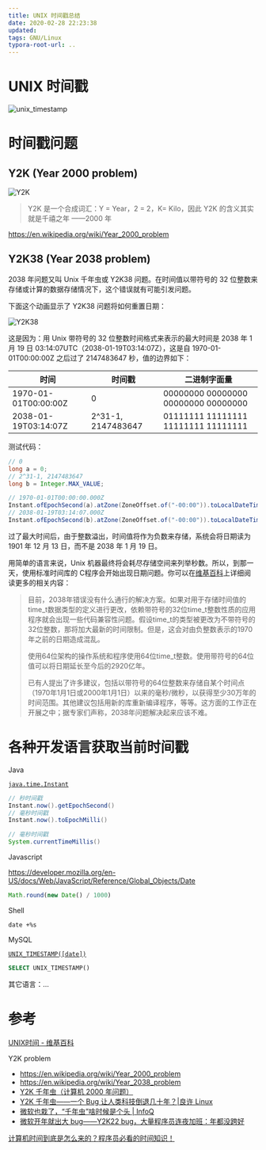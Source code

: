 ```yaml
---
title: UNIX 时间戳总结
date: 2020-02-28 22:23:38
updated:
tags: GNU/Linux
typora-root-url: ..
---
```


# UNIX 时间戳

![unix_timestamp](/img/gnu-linux/unix_timestamp.png)

# 时间戳问题

## Y2K (Year 2000 problem)

![Y2K](/img/gnu-linux/Y2K.jpeg)

> Y2K 是一个合成词汇：Y = Year，2 = 2，K= Kilo，因此 Y2K 的含义其实就是千禧之年 ——2000 年

https://en.wikipedia.org/wiki/Year_2000_problem

## Y2K38 (Year 2038 problem)

2038 年问题又叫 Unix 千年虫或 Y2K38 问题。在时间值以带符号的 32 位整数来存储或计算的数据存储情况下，这个错误就有可能引发问题。

下面这个动画显示了 Y2K38 问题将如何重置日期：

![Y2K38](/img/gnu-linux/Y2K38.GIF)

这是因为：用 Unix 带符号的 32 位整数时间格式来表示的最大时间是 2038 年 1 月 19 日 03:14:07UTC（2038-01-19T03:14:07Z），这是自 1970-01-01T00:00:00Z 之后过了 2147483647 秒，值的边界如下：

| 时间                 | 时间戳             | 二进制字面量                        |
| -------------------- | ------------------ | ----------------------------------- |
| 1970-01-01T00:00:00Z | 0                  | 00000000 00000000 00000000 00000000 |
| 2038-01-19T03:14:07Z | 2^31-1, 2147483647 | 01111111 11111111 11111111 11111111 |

测试代码：

```Java
// 0
long a = 0;
// 2^31-1, 2147483647
long b = Integer.MAX_VALUE;

// 1970-01-01T00:00:00.000Z
Instant.ofEpochSecond(a).atZone(ZoneOffset.of("-00:00")).toLocalDateTime()
// 2038-01-19T03:14:07.000Z
Instant.ofEpochSecond(b).atZone(ZoneOffset.of("-00:00")).toLocalDateTime()
```

过了最大时间后，由于整数溢出，时间值将作为负数来存储，系统会将日期读为 1901 年 12 月 13 日，而不是 2038 年 1 月 19 日。

用简单的语言来说，Unix 机器最终将会耗尽存储空间来列举秒数。所以，到那一天，使用标准时间库的 C程序会开始出现日期问题。你可以在[维基百科](https://en.wikipedia.org/wiki/Year_2038_problem)上详细阅读更多的相关内容：

> 目前，2038年错误没有什么通行的解决方案。如果对用于存储时间值的time_t数据类型的定义进行更改，依赖带符号的32位time_t整数性质的应用程序就会出现一些代码兼容性问题。假设time_t的类型被更改为不带符号的32位整数，那将加大最新的时间限制。但是，这会对由负整数表示的1970年之前的日期造成混乱。
>
> 使用64位架构的操作系统和程序使用64位time_t整数。使用带符号的64位值可以将日期延长至今后的2920亿年。
>
> 已有人提出了许多建议，包括以带符号的64位整数来存储自某个时间点（1970年1月1日或2000年1月1日）以来的毫秒/微秒，以获得至少30万年的时间范围。其他建议包括用新的库重新编译程序，等等。这方面的工作正在开展之中；据专家们声称，2038年问题解决起来应该不难。

# 各种开发语言获取当前时间戳

Java

[`java.time.Instant`](/posts/java8-time/#Instant)

```java
// 秒时间戳
Instant.now().getEpochSecond()
// 毫秒时间戳
Instant.now().toEpochMilli()

// 毫秒时间戳
System.currentTimeMillis()
```

Javascript

https://developer.mozilla.org/en-US/docs/Web/JavaScript/Reference/Global_Objects/Date

```javascript
Math.round(new Date() / 1000)
```

Shell

```shell
date +%s
```

MySQL

[`UNIX_TIMESTAMP([date])`](/posts/mysql-date-and-time-functions/#DATETIME-→-TIMESTAMP)

```sql
SELECT UNIX_TIMESTAMP()
```

其它语言：...

# 参考

[UNIX时间 - 维基百科](https://zh.wikipedia.org/zh/UNIX%E6%97%B6%E9%97%B4)

Y2K problem

- https://en.wikipedia.org/wiki/Year_2000_problem
- https://en.wikipedia.org/wiki/Year_2038_problem
- [Y2K 千年虫（计算机 2000 年问题）](https://baike.baidu.com/item/%E5%8D%83%E5%B9%B4%E8%99%AB/2954)
- [Y2K 千年虫——一个 Bug 让人类科技倒退几十年？|良许 Linux](https://mp.weixin.qq.com/s/PayHgx8ifLsnJPuqxJr_GA)
- [微软也栽了，“千年虫”啥时候是个头 | InfoQ](https://mp.weixin.qq.com/s/6YHSZavAv4GC-cpDja4YjQ)
- [微软开年就出大 bug——Y2K22 bug，大量程序员连夜加班：年都没跨好](https://mp.weixin.qq.com/s/QvWnzZ5-thbDFXyYBs1iQA)

[计算机时间到底是怎么来的？程序员必看的时间知识！](https://mp.weixin.qq.com/s/Xw-CQV0QvxhKw0zMgbHpQA) 